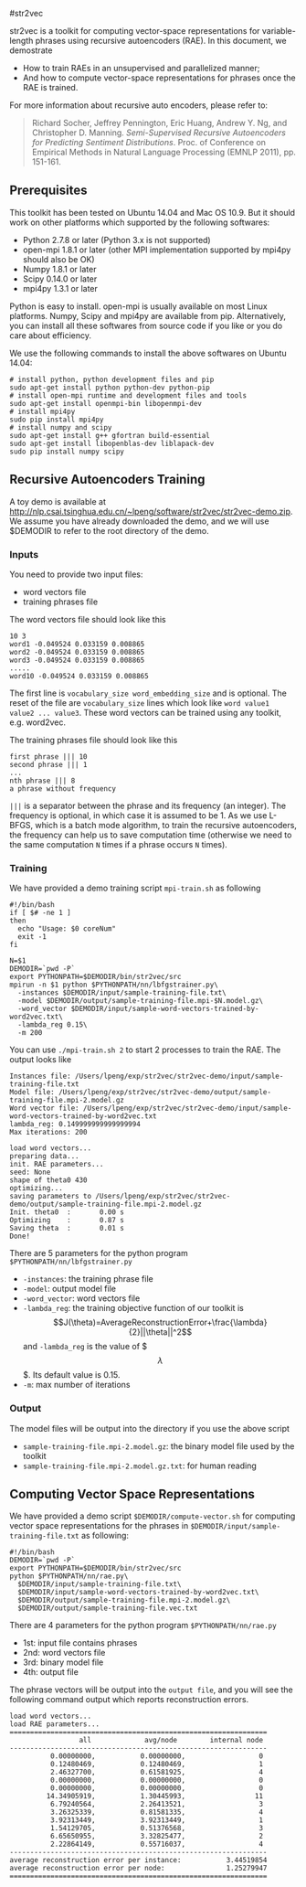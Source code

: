 #str2vec


str2vec is a toolkit for computing vector-space representations for variable-length phrases using recursive autoencoders (RAE). In this document, we demostrate

* How to train RAEs in an unsupervised and parallelized manner;
* And how to compute vector-space representations for phrases once the RAE is trained.

For more information about recursive auto encoders, please refer to:
> Richard Socher, Jeffrey Pennington, Eric Huang, Andrew Y. Ng, and Christopher D. Manning. <i>Semi-Supervised Recursive Autoencoders for Predicting Sentiment Distributions</i>. Proc. of Conference on Empirical Methods in Natural Language Processing (EMNLP 2011), pp. 151-161.

## PrerequisitesThis toolkit has been tested on Ubuntu 14.04 and Mac OS 10.9. But it should work on other platforms which supported by the following softwares:* Python 2.7.8 or later (Python 3.x is not supported)* open-mpi 1.8.1 or later (other MPI implementation supported by mpi4py should also be OK)* Numpy 1.8.1 or later* Scipy 0.14.0 or later* mpi4py 1.3.1 or later


Python is easy to install. open-mpi is usually available on most Linux platforms. Numpy, Scipy and mpi4py are available from pip. Alternatively, you can install all these softwares from source code if you like or you do care about efficiency.

We use the following commands to install the above softwares on Ubuntu 14.04:

	# install python, python development files and pip
	sudo apt-get install python python-dev python-pip
	# install open-mpi runtime and development files and tools
	sudo apt-get install openmpi-bin libopenmpi-dev
	# install mpi4py
	sudo pip install mpi4py
	# install numpy and scipy
	sudo apt-get install g++ gfortran build-essential
	sudo apt-get install libopenblas-dev liblapack-dev
	sudo pip install numpy scipy

## Recursive Autoencoders Training

A toy demo is available at <http://nlp.csai.tsinghua.edu.cn/~lpeng/software/str2vec/str2vec-demo.zip>. We assume you have already downloaded the demo, and we will use $DEMODIR to refer to the root directory of the demo.

### Inputs

You need to provide two input files:

* word vectors file
* training phrases file

The word vectors file should look like this

	10 3
	word1 -0.049524 0.033159 0.008865
	word2 -0.049524 0.033159 0.008865
	word3 -0.049524 0.033159 0.008865
	.....
	word10 -0.049524 0.033159 0.008865

The first line is `vocabulary_size word_embedding_size` and is optional. The reset of the file are `vocabulary_size` lines which look like `word value1 value2 ... value3`. These word vectors can be trained using any toolkit, e.g. word2vec.

The training phrases file should look like this

	first phrase ||| 10
	second phrase ||| 1
	...
	nth phrase ||| 8
	a phrase without frequency
	
`|||` is a separator between the phrase and its frequency (an integer). The frequency is optional, in which case it is assumed to be 1. As we use L-BFGS, which is a batch mode algorithm, to train the recursive autoencoders, the frequency can help us to save computation time (otherwise we need to the same computation `N` times if a phrase occurs `N` times).


### Training

We have provided a demo training script `mpi-train.sh` as following

	#!/bin/bash
	if [ $# -ne 1 ]
	then
	  echo "Usage: $0 coreNum"
	  exit -1
	fi
	
	N=$1
	DEMODIR=`pwd -P`
	export PYTHONPATH=$DEMODIR/bin/str2vec/src
	mpirun -n $1 python $PYTHONPATH/nn/lbfgstrainer.py\
	  -instances $DEMODIR/input/sample-training-file.txt\
	  -model $DEMODIR/output/sample-training-file.mpi-$N.model.gz\
	  -word_vector $DEMODIR/input/sample-word-vectors-trained-by-word2vec.txt\
	  -lambda_reg 0.15\
	  -m 200

You can use `./mpi-train.sh 2` to start 2 processes to train the RAE. The output looks like

	Instances file: /Users/lpeng/exp/str2vec/str2vec-demo/input/sample-training-file.txt
	Model file: /Users/lpeng/exp/str2vec/str2vec-demo/output/sample-training-file.mpi-2.model.gz
	Word vector file: /Users/lpeng/exp/str2vec/str2vec-demo/input/sample-word-vectors-trained-by-word2vec.txt
	lambda_reg: 0.149999999999999994
	Max iterations: 200
	
	load word vectors...
	preparing data...
	init. RAE parameters...
	seed: None
	shape of theta0 430
	optimizing...
	saving parameters to /Users/lpeng/exp/str2vec/str2vec-demo/output/sample-training-file.mpi-2.model.gz
	Init. theta0  :       0.00 s
	Optimizing    :       0.87 s
	Saving theta  :       0.01 s
	Done!

	
There are 5 parameters for the python program `$PYTHONPATH/nn/lbfgstrainer.py`

* `-instances`: the training phrase file
* `-model`: output model file
* `-word_vector`: word vectors file
* `-lambda_reg`: the training objective function of our toolkit is $$J(\theta)=AverageReconstructionError+\frac{\lambda}{2}||\theta||^2$$ and `-lambda_reg` is the value of $$$\lambda$$$. Its default value is 0.15.
* `-m`: max number of iterations

### Output

The model files will be output into the directory if you use the above script

* `sample-training-file.mpi-2.model.gz`: the binary model file used by the toolkit
* `sample-training-file.mpi-2.model.gz.txt`: for human reading

## Computing Vector Space Representations

We have provided a demo script `$DEMODIR/compute-vector.sh` for computing vector space representations for the phrases in `$DEMODIR/input/sample-training-file.txt` as following:

	#!/bin/bash
	DEMODIR=`pwd -P`
	export PYTHONPATH=$DEMODIR/bin/str2vec/src
	python $PYTHONPATH/nn/rae.py\
	  $DEMODIR/input/sample-training-file.txt\
	  $DEMODIR/input/sample-word-vectors-trained-by-word2vec.txt\
	  $DEMODIR/output/sample-training-file.mpi-2.model.gz\
	  $DEMODIR/output/sample-training-file.vec.txt

There are 4 parameters for the python program `$PYTHONPATH/nn/rae.py`

* 1st: input file contains phrases
* 2nd: word vectors file
* 3rd: binary model file
* 4th: output file 

The phrase vectors will be output into the `output file`, and you will see the following command output which reports reconstruction errors.


	load word vectors...
	load RAE parameters...
	===============================================================
	                 all             avg/node        internal node
	---------------------------------------------------------------
	          0.00000000,           0.00000000,                  0
	          0.12480469,           0.12480469,                  1
	          2.46327700,           0.61581925,                  4
	          0.00000000,           0.00000000,                  0
	          0.00000000,           0.00000000,                  0
	         14.34905919,           1.30445993,                 11
	          6.79240564,           2.26413521,                  3
	          3.26325339,           0.81581335,                  4
	          3.92313449,           3.92313449,                  1
	          1.54129705,           0.51376568,                  3
	          6.65650955,           3.32825477,                  2
	          2.22864149,           0.55716037,                  4
	---------------------------------------------------------------
	average reconstruction error per instance:           3.44519854
	average reconstruction error per node:               1.25279947
	===============================================================